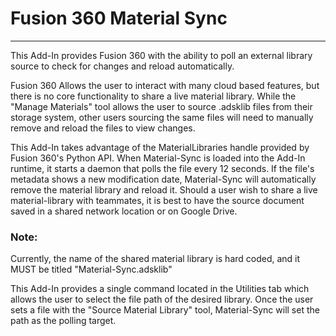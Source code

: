 # Fusion 360 Material Sync #

---

This Add-In provides Fusion 360 with the ability to poll an external library 
source to check for changes and reload automatically.

Fusion 360 Allows the user to interact with many cloud based features, but 
there is no core functionality to share a live material library. While the 
"Manage Materials" tool allows the user to source .adsklib files from their 
storage system, other users sourcing the same files will need to manually 
remove and reload the files to view changes.

This Add-In takes advantage of the MaterialLibraries handle provided by 
Fusion 360's Python API. When Material-Sync is loaded into the Add-In 
runtime, it starts a daemon that polls the file every 12 seconds. If the 
file's metadata shows a new modification date, Material-Sync will 
automatically remove the material library and reload it. Should a user wish 
to share a live material-library with teammates, it is best to have the 
source document saved in a shared network location or on Google Drive.

### Note: ###
Currently, the name of the shared material library is hard coded, and it 
MUST be titled "Material-Sync.adsklib"

This Add-In provides a single command located in the Utilities tab which 
allows the user to select the file path of the desired library. Once the 
user sets a file with the "Source Material Library" tool, Material-Sync will 
set the path as the polling target.
